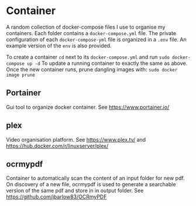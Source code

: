 # Container

A random collection of docker-compose files I use to organise my containers.
Each folder contains a `docker-compose.yml` file. The private configuration of
each `docker-compose-yml` file is organized in a `.env` file. An example version
of the `env` is also provided.

To create a container `cd` next to its `docker-compose.yml` and run `sudo docker-compose up -d` 
To update a running container to exactly the same as above. Once the new container runs, prune dangling images with: `sudo docker image prune` 

## Portainer
Gui tool to organize docker container. See https://www.portainer.io/


## plex
Video organisation platform. See https://www.plex.tv/ and
https://hub.docker.com/r/linuxserver/plex/

## ocrmypdf
Container to automatically scan the content of an input folder for new pdf. On discovery of a new file, ocrmypdf is used to generate a searchable version of the same pdf and store in in output folder. See https://github.com/jbarlow83/OCRmyPDF
